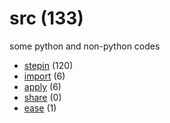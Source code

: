# src (133)
some python and non-python codes

+ [stepin](stepin/README.md) (120)
+ [import](import/README.md) (6)
+ [apply](apply/README.md) (6)
+ [share](share/README.md) (0)
+ [ease](ease/README.md) (1)
